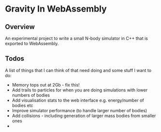 # Gravity In WebAssembly

## Overview
An experimental project to write a small N-body simulator in C++ that is exported to WebAssembly.

## Todos
A list of things that I can think of that need doing and some stuff I want to do:
- Memory tops out at 2Gb - fix this!
- Add trails to particles for when you are doing simulations with lower numbers of bodies 
- Add visualisation stats to the web interface e.g. energy/number of bodies etc
- Improve simulator performance (to handle larger number of bodies)
- Add collisions - including generation of larger mass bodies from smaller ones
- 